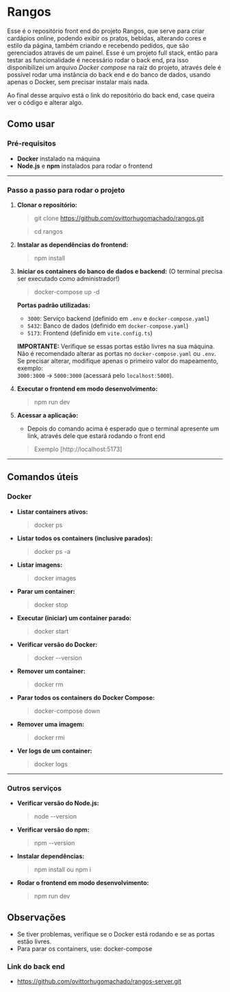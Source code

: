 # Rangos
Esse é o repositório front end do projeto Rangos, que serve para criar cardápios online, podendo exibir os pratos, bebidas, alterando cores e estilo da página, também criando e recebendo pedidos, que são gerenciados através de um painel. Esse é um projeto full stack, então para testar as funcionalidade é necessário rodar o back end, pra isso disponibilizei um arquivo *Docker compose* na raiz do projeto, através dele é possível rodar uma instância do back end e do banco de dados, usando apenas o Docker, sem precisar instalar mais nada.

Ao final desse arquivo está o link do repositório do back end, case queira ver o código e alterar algo.

## Como usar

### Pré-requisitos

- **Docker** instalado na máquina
- **Node.js** e **npm** instalados para rodar o frontend

---

### Passo a passo para rodar o projeto

1. **Clonar o repositório:**

   > git clone https://github.com/ovittorhugomachado/rangos.git

   > cd rangos


2. **Instalar as dependências do frontend:**

   > npm install


3. **Iniciar os containers do banco de dados e backend:**
   (O terminal precisa ser executado como administrador!)

   > docker-compose up -d


   **Portas padrão utilizadas:**
   - `3000`: Serviço backend (definido em `.env` e `docker-compose.yaml`)
   - `5432`: Banco de dados (definido em `docker-compose.yaml`)
   - `5173`: Frontend (definido em `vite.config.ts`)

   **IMPORTANTE:** Verifique se essas portas estão livres na sua máquina.  
   Não é recomendado alterar as portas no `docker-compose.yaml` ou `.env`.  
   Se precisar alterar, modifique apenas o primeiro valor do mapeamento, exemplo:  
   `3000:3000` → `5000:3000` (acessará pelo `localhost:5000`).

4. **Executar o frontend em modo desenvolvimento:**

   > npm run dev


5. **Acessar a aplicação:**
   - Depois do comando acima é esperado que o terminal apresente um link, através dele que estará rodando o front end 
   > Exemplo [http://localhost:5173]

---

## Comandos úteis

### Docker

- **Listar containers ativos:**

  > docker ps


- **Listar todos os containers (inclusive parados):**

  > docker ps -a


- **Listar imagens:**

  > docker images


- **Parar um container:**

  > docker stop <nome-ou-id-do-container>


- **Executar (iniciar) um container parado:**

  > docker start <nome-ou-id-do-container>


- **Verificar versão do Docker:**

  > docker --version


- **Remover um container:**

  > docker rm <nome-ou-id-do-container>


- **Parar todos os containers do Docker Compose:**
  
  > docker-compose down


- **Remover uma imagem:**

  > docker rmi <nome-ou-id-da-imagem>


- **Ver logs de um container:**

  > docker logs <nome-ou-id-do-container>


---

### Outros serviços

- **Verificar versão do Node.js:**

  > node --version


- **Verificar versão do npm:**

  > npm --version


- **Instalar dependências:**

  > npm install ou npm i


- **Rodar o frontend em modo desenvolvimento:**

  > npm run dev



## Observações

- Se tiver problemas, verifique se o Docker está rodando e se as portas estão livres.
- Para parar os containers, use:
  docker-compose

### Link do back end
- https://github.com/ovittorhugomachado/rangos-server.git